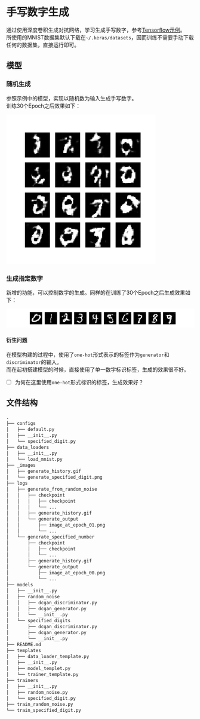# 手写数字生成

通过使用深度卷积生成对抗网络，学习生成手写数字，参考[Tensorflow示例](https://www.tensorflow.org/tutorials/generative/dcgan)。  
所使用的MNIST数据集默认下载在`~/.keras/datasets`，因而训练不需要手动下载任何的数据集，直接运行即可。  

## 模型

### 随机生成

参照示例中的模型，实现以随机数为输入生成手写数字。  
训练30个Epoch之后效果如下：  

![generate_sample](_images/generate_history.gif)

### 生成指定数字

新增的功能，可以控制数字的生成。同样的在训练了30个Epoch之后生成效果如下：  

![generate_specified_digit](_images/generate_specified_digit.png) 

#### 衍生问题

在模型构建的过程中，使用了`one-hot`形式表示的标签作为`generator`和`discriminator`的输入。  
而在起初搭建模型的时候，直接使用了单一数字标识标签，生成的效果很不好。  

- [ ] 为何在这里使用`one-hot`形式标识的标签，生成效果好？

## 文件结构

```shell
.
├── configs
│   ├── default.py
│   ├── __init__.py
│   └── specified_digit.py
├── data_loaders
│   ├── __init__.py
│   └── load_mnist.py
├── _images
│   ├── generate_history.gif
│   └── generate_specified_digit.png
├── logs
│   ├── generate_from_random_noise
│   │   ├── checkpoint
│   │   │   ├── checkpoint
│   │   │   └── ...
│   │   ├── generate_history.gif
│   │   └── generate_output
│   │       ├── image_at_epoch_01.png
│   │       └── ...
│   └── generate_specified_number
│       ├── checkpoint
│       │   ├── checkpoint
│       │   └── ...
│       ├── generate_history.gif
│       └── generate_output
│           ├── image_at_epoch_00.png
│           └── ...
├── models
│   ├── __init__.py
│   ├── random_noise
│   │   ├── dcgan_discriminator.py
│   │   ├── dcgan_generator.py
│   │   └── __init__.py
│   └── specified_digits
│       ├── dcgan_discriminator.py
│       ├── dcgan_generator.py
│       └── __init__.py
├── README.md
├── templates
│   ├── data_loader_template.py
│   ├── __init__.py
│   ├── model_templet.py
│   └── trainer_template.py
├── trainers
│   ├── __init__.py
│   ├── random_noise.py
│   └── specified_digit.py
├── train_random_noise.py
└── train_specified_digit.py
```